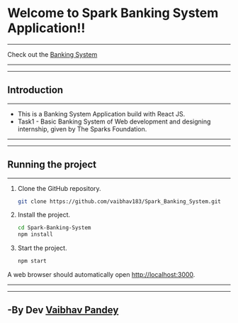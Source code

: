# Welcome to Spark Banking System Application!!
***

Check out the [Banking System](https://6287f9427eb6522fec718a36--sparkling-dolphin-f1ac8a.netlify.app/#/)


***
***
## Introduction
***

  - This is a Banking System Application build with React JS.
  - Task1 - Basic Banking System of Web development and designing internship, given by The Sparks Foundation.

***
***


## Running the project
***

1. Clone the GitHub repository.

    ```bash
    git clone https://github.com/vaibhav183/Spark_Banking_System.git
    ```

2. Install the project.

    ```bash
    cd Spark-Banking-System
    npm install
    ```

3. Start the project. 

    ```bash
    npm start
    ```

A web browser should automatically open [http://localhost:3000](http://localhost:3000).

***
***

## -By Dev [Vaibhav Pandey](https://github.com/vaibhav183)
